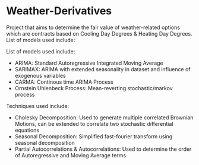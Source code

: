 # Weather-Derivatives
Project that aims to determine the fair value of weather-related options which are contracts based on Cooling Day Degrees &amp; Heating Day Degrees. 
List of models used include: 

List of models used include:
- ARIMA: Standard Autoregressive Integrated Moving Average
- SARIMAX: ARIMA with extended seasonality in dataset and influence of exogenous variables
- CARMA: Continous time ARIMA Process
- Ornstein Uhlenbeck Process: Mean-reverting stochastic/markov process

Techniques used include:
- Cholesky Decomposition: Used to generate multiple correlated Brownian Motions, can be extended to correlate two stochastic differential equations
- Seasonal Decomposition: Simplified fast-fourier transform using seasonal decomposition
- Partial Autocorrelations & Autocorrelations: Used to determine the order of Autoregressive and Moving Average terms
  

